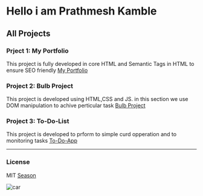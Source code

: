 # Hello i am Prathmesh Kamble

## All Projects

### Prject 1: My Portfolio

This project is fully developed in core HTML and Semantic Tags in HTML to ensure SEO friendly 
[My Portfolio](https://pktechnic.netlify.app/html/portofolio_project/index.html "My Portfolio")


### Project 2: Bulb Project
This project is developed using HTML,CSS and JS. in this section we use DOM manipulation to achive perticular task
[Bulb Project](https://pktechnic.netlify.app/bulb%20project/index.html "DOM Projects")


### Project 3: To-Do-List
This project is developed to prform to simple curd opperation and to monitoring tasks
[To-Do-App](https://pktechnic.netlify.app/to-do-app/index.html "Task schedular")
***
### License
MIT
[Season](https://www.facebook.com "fb")

![car](https://media.istockphoto.com/id/1214396728/vector/red-car-icon-isolated-on-white-background-clip-art-car-red-cute-illustration-car-flat-simple.jpg?s=1024x1024&w=is&k=20&c=FhN9MOoX36YTV_xfpTO8YuaCw0wG1q7KouTT0MKGu3w=)

